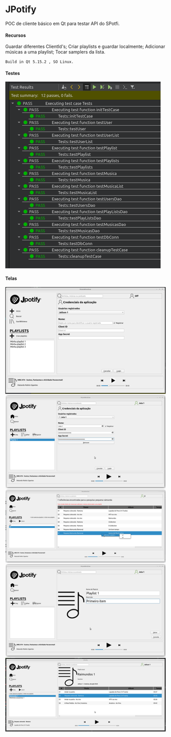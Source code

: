 # JPotify
POC de cliente básico em Qt para testar API do SPotfi.

#### Recursos
Guardar diferentes ClientId's;
Criar playlists e guardar localmente;
Adicionar músicas a uma playlist;
Tocar samplers da lista.
```
Build in Qt 5.15.2 , SO Linux.
```

#### Testes
![Alt text](./blob/tests1.png?raw=true "Testes")

#### Telas
![Alt text](./blob/login.png?raw=true "Login")
![Alt text](./blob/loginok.png?raw=true "Login ok")
![Alt text](./blob/addplaylistesearch.png?raw=true "busca e menu ok")
![Alt text](./blob/playlistAdd.png?raw=true "add")
![Alt text](./blob/tocaplaylist.png?raw=true "tocando")

